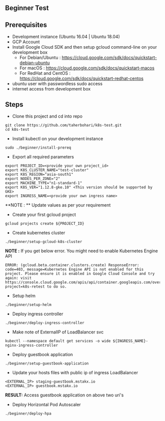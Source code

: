 ## Beginner Test

## Prerequisites
- Development instance (Ubuntu 16.04 | Ubuntu 18.04)
- GCP Account
- Install Google Cloud SDK and then setup gcloud command-line on your development box
  - For Debian/Ubuntu : https://cloud.google.com/sdk/docs/quickstart-debian-ubuntu
  - For macOS : https://cloud.google.com/sdk/docs/quickstart-macos
  - For RedHat and CentOS : https://cloud.google.com/sdk/docs/quickstart-redhat-centos
- ubuntu user with passwordless sudo access
- internet access from development box

## Steps
- Clone this project and cd into repo
```
git clone https://github.com/taherbohari/k8s-test.git
cd k8s-test
```

- Install kubectl on your development instance
```
sudo ./beginner/install-prereq
```

- Export all required parameters
```
export PROJECT_ID=<provide your own project_id>
export K8S_CLUSTER_NAME="test-cluster"
export K8S_REGION="asia-south1"
export NODES_PER_ZONE="2"
export MACHINE_TYPE="n1-standard-1"
export K8S_VER="1.12.8-gke.10" <This version should be supported by GKE>
export INGRESS_NAME=<provide your own ingress name>
```
**NOTE : ** Update values as per your requirement

- Create your first gcloud project
```
gcloud projects create ${PROJECT_ID}
```

- Create kubernetes cluster
```
./beginner/setup-gcloud-k8s-cluster
```
**NOTE :** If you get below error. You might need to enable Kubernetes Engine API
```
ERROR: (gcloud.beta.container.clusters.create) ResponseError: code=403, message=Kubernetes Engine API is not enabled for this project. Please ensure it is enabled in Google Cloud Console and try again: visit https://console.cloud.google.com/apis/api/container.googleapis.com/overview?project=k8s-retest to do so.
```

- Setup helm
```
./beginner/setup-helm
```

- Deploy ingress controller
```
./beginner/deploy-ingress-controller
```

- Make note of ExternalIP of LoadBalancer svc
```
kubectl --namespace default get services -o wide ${INGRESS_NAME}-nginx-ingress-controller
```

- Deploy guestbook application
```
./beginner/setup-guestbook-application
```

- Update your hosts files with public ip of ingress LoadBalancer
```
<EXTERNAL_IP> staging-guestbook.mstakx.io
<EXTERNAL_IP> guestbook.mstakx.io
```
**RESULT:** Access guestbook application on above two uri's

- Deploy Horizontal Pod Autoscaler
```
./beginner/deploy-hpa
```
